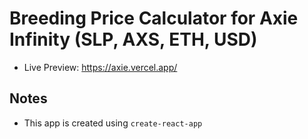 # Breeding Price Calculator for Axie Infinity (SLP, AXS, ETH, USD)

- Live Preview: https://axie.vercel.app/

## Notes

- This app is created using `create-react-app`
